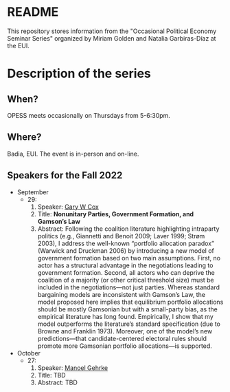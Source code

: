 # README

This repository stores information from the "Occasional Political Economy Seminar Series" organized by Miriam Golden and Natalia Garbiras-Díaz at the EUI. 

# Description of the series

## When?

OPESS meets occasionally on Thursdays from 5-6:30pm. 

## Where? 

Badia, EUI. The event is in-person and on-line. 

## Speakers for the Fall 2022

  * September
    + 29: 
      1. Speaker: [Gary W Cox](https://gwcox.sites.stanford.edu/)
      2. Title: **Nonunitary Parties, Government Formation, and Gamson’s Law**
      3. Abstract: Following the coalition literature highlighting intraparty politics (e.g., Giannetti and Benoit 2009; Laver 1999; Strøm 2003), I address the well-known “portfolio allocation paradox” (Warwick and Druckman 2006) by introducing a new model of government formation based on two main assumptions. First, no actor has a structural advantage in the negotiations leading to government formation. Second, all actors who can deprive the coalition of a majority (or other critical threshold size) must be included in the negotiations—not just parties. Whereas standard bargaining models are inconsistent with Gamson’s Law, the model proposed here implies that equilibrium portfolio allocations should be mostly Gamsonian but with a small-party bias, as the empirical literature has long found. Empirically, I show that my model outperforms the literature’s standard specification (due to Browne and Franklin 1973). Moreover, one of the model’s new predictions—that candidate-centered electoral rules should promote more Gamsonian portfolio allocations—is supported. 
  * October
    + 27: 
      1. Speaker: [Manoel Gehrke](https://manoelgehrke.com/)
      2. Title: TBD
      3. Abstract: TBD
